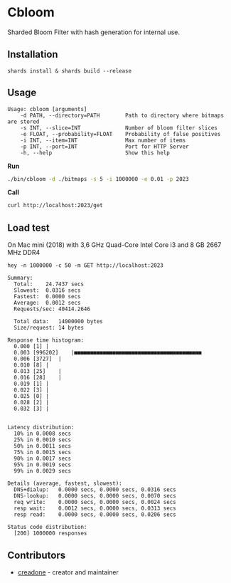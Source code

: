 # Cbloom

Sharded Bloom Filter with hash generation for internal use.

## Installation

`shards install & shards build --release`

## Usage

```
Usage: cbloom [arguments]
    -d PATH, --directory=PATH        Path to directory where bitmaps are stored
    -s INT, --slice=INT              Number of bloom filter slices
    -e FLOAT, --probability=FLOAT    Probability of false positives
    -i INT, --item=INT               Max number of items
    -p INT, --port=INT               Port for HTTP Server
    -h, --help                       Show this help
```

**Run**

```sh
./bin/cbloom -d ./bitmaps -s 5 -i 1000000 -e 0.01 -p 2023
```

**Call**

```sh
curl http://localhost:2023/get
```

## Load test

On Mac mini (2018) with 3,6 GHz Quad-Core Intel Core i3 and 8 GB 2667 MHz DDR4

```
hey -n 1000000 -c 50 -m GET http://localhost:2023

Summary:
  Total:	24.7437 secs
  Slowest:	0.0316 secs
  Fastest:	0.0000 secs
  Average:	0.0012 secs
  Requests/sec:	40414.2646

  Total data:	14000000 bytes
  Size/request:	14 bytes

Response time histogram:
  0.000 [1]	|
  0.003 [996202]	|■■■■■■■■■■■■■■■■■■■■■■■■■■■■■■■■■■■■■■■■
  0.006 [3727]	|
  0.010 [8]	|
  0.013 [25]	|
  0.016 [28]	|
  0.019 [1]	|
  0.022 [3]	|
  0.025 [0]	|
  0.028 [2]	|
  0.032 [3]	|


Latency distribution:
  10% in 0.0008 secs
  25% in 0.0010 secs
  50% in 0.0011 secs
  75% in 0.0015 secs
  90% in 0.0017 secs
  95% in 0.0019 secs
  99% in 0.0029 secs

Details (average, fastest, slowest):
  DNS+dialup:	0.0000 secs, 0.0000 secs, 0.0316 secs
  DNS-lookup:	0.0000 secs, 0.0000 secs, 0.0070 secs
  req write:	0.0000 secs, 0.0000 secs, 0.0024 secs
  resp wait:	0.0012 secs, 0.0000 secs, 0.0313 secs
  resp read:	0.0000 secs, 0.0000 secs, 0.0206 secs

Status code distribution:
  [200]	1000000 responses
```

## Contributors

- [creadone](https://github.com/your-github-user) - creator and maintainer
